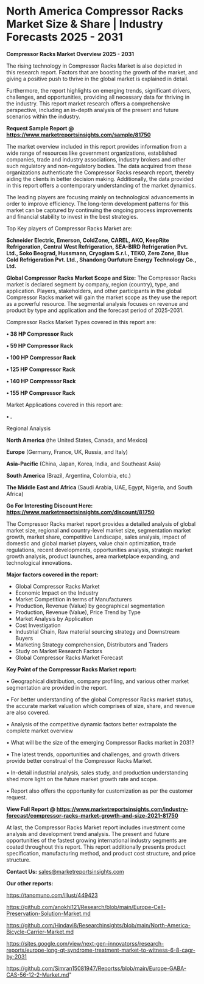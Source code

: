 # North America Compressor Racks Market Size & Share | Industry Forecasts 2025 - 2031

<Strong> Compressor Racks Market Overview 2025 - 2031</strong>

The rising technology in Compressor Racks Market is also depicted in this research report. Factors that are boosting the growth of the market, and giving a positive push to thrive in the global market is explained in detail.

Furthermore, the report highlights on emerging trends, significant drivers, challenges, and opportunities, providing all necessary data for thriving in the industry. This report market research offers a comprehensive perspective, including an in-depth analysis of the present and future scenarios within the industry.

<strong>Request Sample Report @ <a href=https://www.marketreportsinsights.com/sample/81750>https://www.marketreportsinsights.com/sample/81750</a></strong>

The market overview included in this report provides information from a wide range of resources like government organizations, established companies, trade and industry associations, industry brokers and other such regulatory and non-regulatory bodies. The data acquired from these organizations authenticate the Compressor Racks research report, thereby aiding the clients in better decision making. Additionally, the data provided in this report offers a contemporary understanding of the market dynamics.

The leading players are focusing mainly on technological advancements in order to improve efficiency. The long-term development patterns for this market can be captured by continuing the ongoing process improvements and financial stability to invest in the best strategies.

Top Key players of Compressor Racks Market are:

<strong>Schneider Electric, Emerson, ColdZone, CAREL, AKO, KeepRite Refrigeration, Central West Refrigeration, SEA-BIRD Refrigeration Pvt. Ltd., Soko Beograd, Hussmann, Cryogiam S.r.l., TEKO, Zero Zone, Blue Cold Refrigeration Pvt. Ltd., Shandong Ourfuture Energy Technology Co., Ltd.</strong>

<strong><b>Global Compressor Racks Market Scope and Size:</b></strong>
The Compressor Racks market is declared segment by company, region (country), type, and application. Players, stakeholders, and other participants in the global Compressor Racks market will gain the market scope as they use the report as a powerful resource. The segmental analysis focuses on revenue and product by type and application and the forecast period of 2025-2031.

Compressor Racks Market Types covered in this report are:

<strong>• 38 HP Compressor Rack

• 59 HP Compressor Rack

• 100 HP Compressor Rack

• 125 HP Compressor Rack

• 140 HP Compressor Rack

• 155 HP Compressor Rack</strong>

Market Applications covered in this report are:

<strong>• .</strong> 

Regional Analysis

<strong>North America</strong> (the United States, Canada, and Mexico)

<strong>Europe</strong> (Germany, France, UK, Russia, and Italy)

<strong>Asia-Pacific</strong> (China, Japan, Korea, India, and Southeast Asia)

<strong>South America</strong> (Brazil, Argentina, Colombia, etc.)

<strong>The Middle East and Africa</strong> (Saudi Arabia, UAE, Egypt, Nigeria, and South Africa)

<strong>Go For Interesting Discount Here: <a href=https://www.marketreportsinsights.com/discount/81750>https://www.marketreportsinsights.com/discount/81750</a></strong>

The Compressor Racks market report provides a detailed analysis of global market size, regional and country-level market size, segmentation market growth, market share, competitive Landscape, sales analysis, impact of domestic and global market players, value chain optimization, trade regulations, recent developments, opportunities analysis, strategic market growth analysis, product launches, area marketplace expanding, and technological innovations.

<strong><b>Major factors covered in the report:</b></strong>
<ul>
  <li>Global Compressor Racks Market </li>
  <li>Economic Impact on the Industry</li>
  <li>Market Competition in terms of Manufacturers</li>
  <li>Production, Revenue (Value) by geographical segmentation</li>
  <li>Production, Revenue (Value), Price Trend by Type</li>
  <li>Market Analysis by Application</li>
  <li>Cost Investigation</li>
  <li>Industrial Chain, Raw material sourcing strategy and Downstream Buyers</li>
  <li>Marketing Strategy comprehension, Distributors and Traders</li>
  <li>Study on Market Research Factors</li>
  <li>Global Compressor Racks Market Forecast</li>
</ul>

<strong><b>Key Point of the Compressor Racks Market report:</b></strong>

• Geographical distribution, company profiling, and various other market segmentation are provided in the report.

• For better understanding of the global Compressor Racks market status, the accurate market valuation which comprises of size, share, and revenue are also covered.

• Analysis of the competitive dynamic factors better extrapolate the complete market overview

• What will be the size of the emerging Compressor Racks market in 2031?

• The latest trends, opportunities and challenges, and growth drivers provide better construal of the Compressor Racks Market.

• In-detail industrial analysis, sales study, and production understanding shed more light on the future market growth rate and scope.

• Report also offers the opportunity for customization as per the customer request.

<strong><b>View Full Report @ <a href=https://www.marketreportsinsights.com/industry-forecast/compressor-racks-market-growth-and-size-2021-81750>https://www.marketreportsinsights.com/industry-forecast/compressor-racks-market-growth-and-size-2021-81750</a></b></strong>


At last, the Compressor Racks Market report includes investment come analysis and development trend analysis. The present and future opportunities of the fastest growing international industry segments are coated throughout this report. This report additionally presents product specification, manufacturing method, and product cost structure, and price structure.

<strong>Contact Us:</strong>
sales@marketreportsinsights.com

<strong>Our other reports:</strong>

<a href=https://tanomuno.com/illust/449423>https://tanomuno.com/illust/449423</a>

<a href=https://github.com/anokhi121/Research/blob/main/Europe-Cell-Preservation-Solution-Market.md>https://github.com/anokhi121/Research/blob/main/Europe-Cell-Preservation-Solution-Market.md</a>

<a href=https://github.com/Hindavi8/Researchinsights/blob/main/North-America-Bicycle-Carrier-Market.md>https://github.com/Hindavi8/Researchinsights/blob/main/North-America-Bicycle-Carrier-Market.md</a>

<a href=https://sites.google.com/view/next-gen-innovatorss/research-reports/europe-long-qt-syndrome-treatment-market-to-witness-6-8-cagr-by-2031>https://sites.google.com/view/next-gen-innovatorss/research-reports/europe-long-qt-syndrome-treatment-market-to-witness-6-8-cagr-by-2031</a>

<a href=https://github.com/Simran15081947/Reportss/blob/main/Europe-GABA-CAS-56-12-2-Market.md>https://github.com/Simran15081947/Reportss/blob/main/Europe-GABA-CAS-56-12-2-Market.md</a>"
